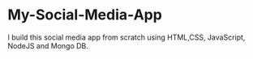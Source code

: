 # My-Social-Media-App
I build this social media app from scratch using HTML,CSS, JavaScript, NodeJS and Mongo DB.
